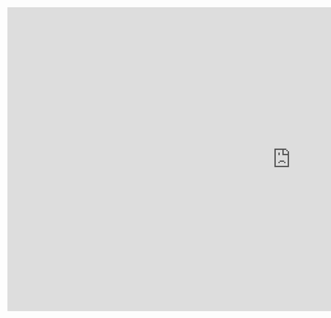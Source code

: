 <iframe width="1280" height="688" src="https://www.youtube.com/embed/PouYR8IyEPE" title="거성 ERP   Chrome 2023 08 10 19 17 35" frameborder="0" allow="accelerometer; autoplay; clipboard-write; encrypted-media; gyroscope; picture-in-picture; web-share" allowfullscreen></iframe>
